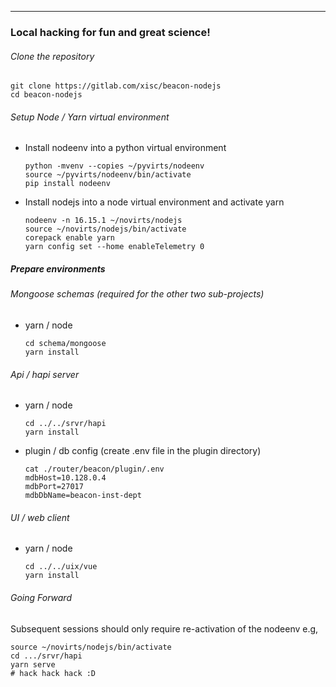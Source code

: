 ---

### Local hacking for fun and great science!

###### Clone the repository

```shell
git clone https://gitlab.com/xisc/beacon-nodejs
cd beacon-nodejs
```

###### Setup Node / Yarn virtual environment

- Install nodeenv into a python virtual environment
  
  ```shell
  python -mvenv --copies ~/pyvirts/nodeenv
  source ~/pyvirts/nodeenv/bin/activate
  pip install nodeenv
  ```

- Install nodejs into a node virtual environment and activate yarn
  
  ```shell
  nodeenv -n 16.15.1 ~/novirts/nodejs
  source ~/novirts/nodejs/bin/activate
  corepack enable yarn
  yarn config set --home enableTelemetry 0
  ```

##### Prepare environments

###### Mongoose schemas (required for the other two sub-projects)

- yarn / node
  
  ```shell
  cd schema/mongoose
  yarn install
  ```

###### Api / hapi server

- yarn / node
  
  ```shell
  cd ../../srvr/hapi
  yarn install
  ```

- plugin / db config (create .env file in the plugin directory)
  
  ```shell
  cat ./router/beacon/plugin/.env
  mdbHost=10.128.0.4
  mdbPort=27017
  mdbDbName=beacon-inst-dept
  ```

###### UI / web client

- yarn / node 
  
  ```shell
  cd ../../uix/vue
  yarn install
  ```

###### Going Forward

Subsequent sessions should only require re-activation of the nodeenv 
e.g,

```shell
source ~/novirts/nodejs/bin/activate
cd .../srvr/hapi
yarn serve 
# hack hack hack :D
```
